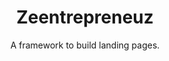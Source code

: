 




<h1 align="center">Zeentrepreneuz</h1>
<div align="center">A framework to build landing pages.</div>
